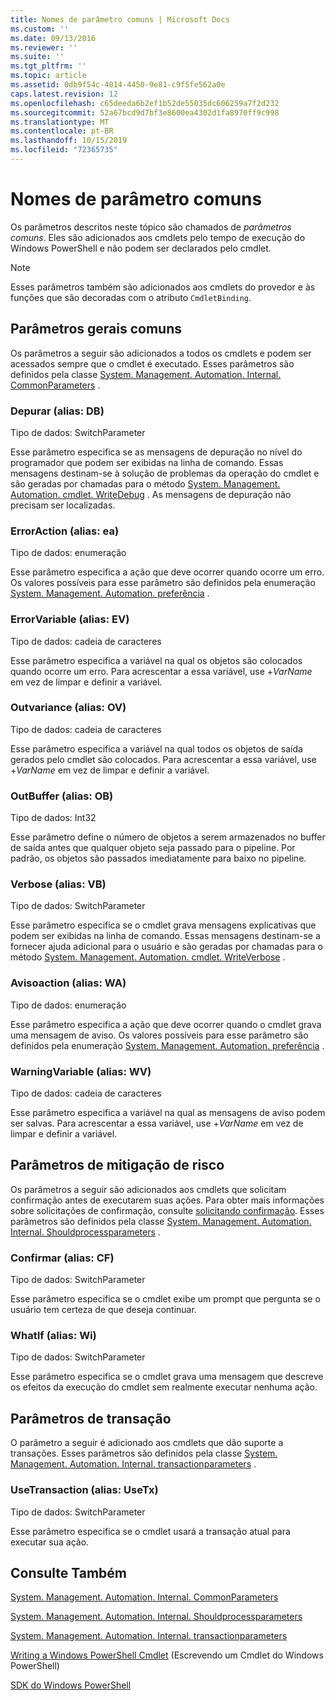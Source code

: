```yaml
---
title: Nomes de parâmetro comuns | Microsoft Docs
ms.custom: ''
ms.date: 09/13/2016
ms.reviewer: ''
ms.suite: ''
ms.tgt_pltfrm: ''
ms.topic: article
ms.assetid: 0db9f54c-4014-4450-9e81-c9f5fe562a0e
caps.latest.revision: 12
ms.openlocfilehash: c65deeda6b2ef1b52de55035dc606259a7f2d232
ms.sourcegitcommit: 52a67bcd9d7bf3e8600ea4302d1fa8970ff9c998
ms.translationtype: MT
ms.contentlocale: pt-BR
ms.lasthandoff: 10/15/2019
ms.locfileid: "72365735"
---
```

# <a name="common-parameter-names"></a>Nomes de parâmetro comuns

Os parâmetros descritos neste tópico são chamados de *parâmetros comuns*. Eles são adicionados aos cmdlets pelo tempo de execução do Windows PowerShell e não podem ser declarados pelo cmdlet.

> [!NOTE]
> Esses parâmetros também são adicionados aos cmdlets do provedor e às funções que são decoradas com o atributo `CmdletBinding`.

## <a name="general-common-parameters"></a>Parâmetros gerais comuns

Os parâmetros a seguir são adicionados a todos os cmdlets e podem ser acessados sempre que o cmdlet é executado. Esses parâmetros são definidos pela classe [System. Management. Automation. Internal. CommonParameters](/dotnet/api/System.Management.Automation.Internal.CommonParameters) .

### <a name="debug-alias-db"></a>Depurar (alias: DB)

Tipo de dados: SwitchParameter

Esse parâmetro especifica se as mensagens de depuração no nível do programador que podem ser exibidas na linha de comando. Essas mensagens destinam-se à solução de problemas da operação do cmdlet e são geradas por chamadas para o método [System. Management. Automation. cmdlet. WriteDebug](/dotnet/api/System.Management.Automation.Cmdlet.WriteDebug) . As mensagens de depuração não precisam ser localizadas.

### <a name="erroraction-alias-ea"></a>ErrorAction (alias: ea)

Tipo de dados: enumeração

Esse parâmetro especifica a ação que deve ocorrer quando ocorre um erro. Os valores possíveis para esse parâmetro são definidos pela enumeração [System. Management. Automation. preferência](/dotnet/api/System.Management.Automation.ActionPreference) .

### <a name="errorvariable-alias-ev"></a>ErrorVariable (alias: EV)

Tipo de dados: cadeia de caracteres

Esse parâmetro especifica a variável na qual os objetos são colocados quando ocorre um erro. Para acrescentar a essa variável, use +*VarName* em vez de limpar e definir a variável.

### <a name="outvariable-alias-ov"></a>Outvariance (alias: OV)

Tipo de dados: cadeia de caracteres

Esse parâmetro especifica a variável na qual todos os objetos de saída gerados pelo cmdlet são colocados. Para acrescentar a essa variável, use +*VarName* em vez de limpar e definir a variável.

### <a name="outbuffer-alias-ob"></a>OutBuffer (alias: OB)

Tipo de dados: Int32

Esse parâmetro define o número de objetos a serem armazenados no buffer de saída antes que qualquer objeto seja passado para o pipeline. Por padrão, os objetos são passados imediatamente para baixo no pipeline.

### <a name="verbose-alias-vb"></a>Verbose (alias: VB)

Tipo de dados: SwitchParameter

Esse parâmetro especifica se o cmdlet grava mensagens explicativas que podem ser exibidas na linha de comando. Essas mensagens destinam-se a fornecer ajuda adicional para o usuário e são geradas por chamadas para o método [System. Management. Automation. cmdlet. WriteVerbose](/dotnet/api/System.Management.Automation.Cmdlet.WriteVerbose) .

### <a name="warningaction-alias-wa"></a>Avisoaction (alias: WA)

Tipo de dados: enumeração

Esse parâmetro especifica a ação que deve ocorrer quando o cmdlet grava uma mensagem de aviso. Os valores possíveis para esse parâmetro são definidos pela enumeração [System. Management. Automation. preferência](/dotnet/api/System.Management.Automation.ActionPreference) .

### <a name="warningvariable-alias-wv"></a>WarningVariable (alias: WV)

Tipo de dados: cadeia de caracteres

Esse parâmetro especifica a variável na qual as mensagens de aviso podem ser salvas. Para acrescentar a essa variável, use +*VarName* em vez de limpar e definir a variável.

## <a name="risk-mitigation-parameters"></a>Parâmetros de mitigação de risco

Os parâmetros a seguir são adicionados aos cmdlets que solicitam confirmação antes de executarem suas ações. Para obter mais informações sobre solicitações de confirmação, consulte [solicitando confirmação](./requesting-confirmation-from-cmdlets.md). Esses parâmetros são definidos pela classe [System. Management. Automation. Internal. Shouldprocessparameters](/dotnet/api/System.Management.Automation.Internal.ShouldProcessParameters) .

### <a name="confirm-alias-cf"></a>Confirmar (alias: CF)

Tipo de dados: SwitchParameter

Esse parâmetro especifica se o cmdlet exibe um prompt que pergunta se o usuário tem certeza de que deseja continuar.

### <a name="whatif-alias-wi"></a>WhatIf (alias: Wi)

Tipo de dados: SwitchParameter

Esse parâmetro especifica se o cmdlet grava uma mensagem que descreve os efeitos da execução do cmdlet sem realmente executar nenhuma ação.

## <a name="transaction-parameters"></a>Parâmetros de transação

O parâmetro a seguir é adicionado aos cmdlets que dão suporte a transações. Esses parâmetros são definidos pela classe [System. Management. Automation. Internal. transactionparameters](/dotnet/api/System.Management.Automation.Internal.TransactionParameters) .

### <a name="usetransaction-alias-usetx"></a>UseTransaction (alias: UseTx)

Tipo de dados: SwitchParameter

Esse parâmetro especifica se o cmdlet usará a transação atual para executar sua ação.

## <a name="see-also"></a>Consulte Também

[System. Management. Automation. Internal. CommonParameters](/dotnet/api/System.Management.Automation.Internal.CommonParameters)

[System. Management. Automation. Internal. Shouldprocessparameters](/dotnet/api/System.Management.Automation.Internal.ShouldProcessParameters)

[System. Management. Automation. Internal. transactionparameters](/dotnet/api/System.Management.Automation.Internal.TransactionParameters)

[Writing a Windows PowerShell Cmdlet](./writing-a-windows-powershell-cmdlet.md) (Escrevendo um Cmdlet do Windows PowerShell)

[SDK do Windows PowerShell](../windows-powershell-reference.md)
